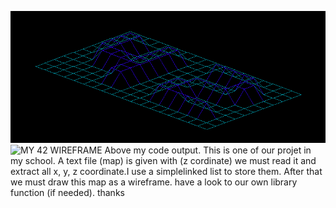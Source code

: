 ![alt tag](myoutput/image.png)
![MY 42 WIREFRAME](https://www.youtube.com/watch?v=Auc-cznYvAA)
Above my code output.
This is one of our projet in my school. A text file (map) is given with (z cordinate)  we must read it and extract all x, y, z coordinate.I use a simplelinked list to store them. After that we must draw this map as a wireframe.
have a look to our own library function (if needed).
thanks
